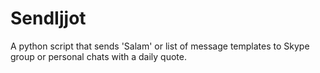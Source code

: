 # SendIjjot

A python script that sends 'Salam' or list of message templates to Skype group or personal chats 
with a daily quote.
